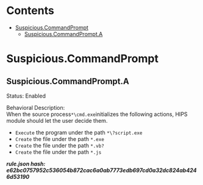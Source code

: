 



Contents
========

* [Suspicious.CommandPrompt](#suspiciouscommandprompt)
	* [Suspicious.CommandPrompt.A](#suspiciouscommandprompta)

# Suspicious.CommandPrompt

## Suspicious.CommandPrompt.A
  
Status: Enabled

Behavioral Description:   
When the source process`*\cmd.exe`initializes the following actions, HIPS module should let the user decide them.
- `Execute` the program under the path `*\?script.exe`
- `Create` the file under the path `*.exe`
- `Create` the file under the path `*.vb?`
- `Create` the file under the path `*.js`
  
***rule.json hash: e62bc0757952c536054b872cac6a0ab7773edb697cd0a32dc824ab4246d53190***